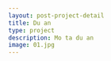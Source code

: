 ```yaml
---
layout: post-project-detail
title: Du an
type: project
description: Mo ta du an
image: 01.jpg 
---
```

